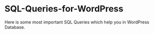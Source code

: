 # SQL-Queries-for-WordPress
Here is some most important SQL Queries which help you in WordPress Database.
